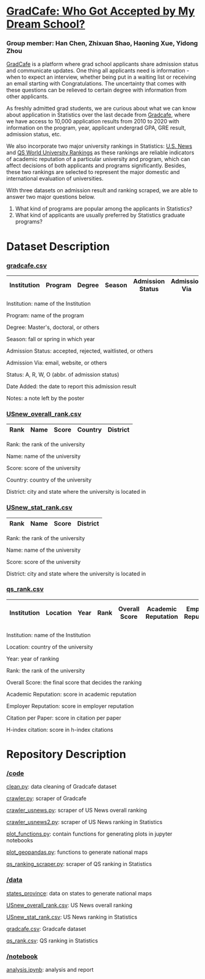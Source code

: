 # [GradCafe: Who Got Accepted by My Dream School?](https://yidongzhou.github.io/projects.html)

### Group member: Han Chen, Zhixuan Shao, Haoning Xue, Yidong Zhou

[GradCafe](https://www.thegradcafe.com/) is a platform where grad school applicants share admission status and communicate updates. One thing all applicants need is information - when to expect an interview, whether being put in a waiting list or receiving an email starting with Congratulations. The uncertainty that comes with these questions can be relieved to certain degree with information from other applicants.

As freshly admitted grad students, we are curious about what we can know about application in Statistics over the last decade from [Gradcafe](https://www.thegradcafe.com/), where we have access to 10,000 application results from 2010 to 2020 with information on the program, year, applicant undergrad GPA, GRE result, admission status, etc.

We also incorporate two major university rankings in Statistics: [U.S. News](https://www.usnews.com/best-colleges/rankings/national-universities) and [QS World University Rankings](https://www.topuniversities.com/university-rankings/world-university-rankings/2020) as these rankings are reliable indicators of academic reputation of a particular university and program, which can affect decisions of both applicants and programs significantly. Besides, these two rankings are selected to represent the major domestic and international evaluation of universities.

With three datasets on admission result and ranking scraped, we are able to answer two major questions below.
1. What kind of programs are popular among the applicants in Statistics?
2. What kind of applicants are usually preferred by Statistics graduate programs?

# Dataset Description
### [gradcafe.csv](data/gradcafe.csv)

| Institution | Program | Degree | Season | Admission Status | Admission Via | Status | Date Added | Notes |
|    :---:    |  :---:  |  :---: |  :---: |      :---:       |     :---:     |  :---: |    :---:   | :---: |

Institution: name of the Institution

Program: name of the program

Degree: Master's, doctoral, or others

Season: fall or spring in which year

Admission Status: accepted, rejected, waitlisted, or others

Admission Via: email, website, or others

Status: A, R, W, O (abbr. of admission status)

Date Added: the date to report this admission result

Notes: a note left by the poster

### [USnew_overall_rank.csv](data/USnew_overall_rank.csv)

| Rank | Name | Score | Country | District |
|:---: |:---: | :---: |  :---:  |  :---:   |

Rank: the rank of the university

Name: name of the university

Score: score of the university

Country: country of the university

District: city and state where the university is located in

### [USnew_stat_rank.csv](data/USnew_stat_rank.csv)

| Rank | Name | Score| District |
|:---: |:---: | :---:|  :---:   |

Rank: the rank of the university

Name: name of the university

Score: score of the university

District: city and state where the university is located in

### [qs_rank.csv](data/qs_rank.csv)

| Institution | Location | Year | Rank | Overall Score | Academic Reputation | Employer Reputation | Citation per Paper | H-index citation |
|    :---:    |  :---:   |:---: | :---:|   :---:       |        :---:        |       :---:         |       :---:        |      :---:       |

Institution: name of the Institution

Location: country of the university

Year: year of ranking

Rank: the rank of the university

Overall Score: the final score that decides the ranking

Academic Reputation: score in academic reputation

Employer Reputation: score in employer reputation

Citation per Paper: score in citation per paper

H-index citation: score in h-index citations

# Repository Description
### [/code](code)
[clean.py](code/clean.py): data cleaning of Gradcafe dataset

[crawler.py](code/crawler.py): scraper of Gradcafe

[crawler_usnews.py](code/crawler_usnews.py): scraper of US News overall ranking

[crawler_usnews2.py](code/crawler_usnews2.py): scraper of US News ranking in Statistics

[plot_functions.py](code/plot_functions.py): contain functions for generating plots in jupyter notebooks

[plot_geopandas.py](code/plot_geopandas.py): functions to generate national maps

[qs_ranking_scraper.py](code/qs_ranking_scraper.py): scraper of QS ranking in Statistics

### [/data](data)

[states_province](data/states_province): data on states to generate national maps

[USnew_overall_rank.csv](data/USnew_overall_rank.csv): US News overall ranking

[USnew_stat_rank.csv](data/USnew_stat_rank.csv): US News ranking in Statistics

[gradcafe.csv](data/gradcafe.csv): Gradcafe dataset

[qs_rank.csv](data/qs_rank.csv): QS ranking in Statistics

### [/notebook](notebook)
[analysis.ipynb](notebooks/analysis.ipynb): analysis and report

